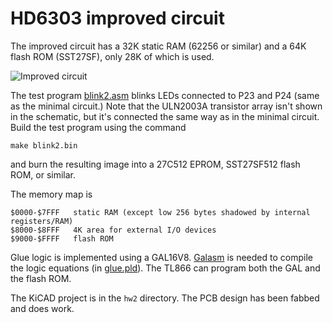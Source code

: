 # HD6303 improved circuit

The improved circuit has a 32K static RAM (62256 or similar) and a 64K flash ROM (SST27SF), only 28K of which is used.

![Improved circuit](img/hw2.jpg)

The test program [blink2.asm](fw/blink2.asm) blinks LEDs connected to P23 and P24 (same as the minimal circuit.)  Note that the ULN2003A transistor array isn't shown in the schematic, but it's connected the same way as in the minimal circuit.  Build the test program using the command

```
make blink2.bin
```

and burn the resulting image into a 27C512 EPROM, SST27SF512 flash ROM, or similar.

The memory map is

```
$0000-$7FFF   static RAM (except low 256 bytes shadowed by internal registers/RAM)
$8000-$8FFF   4K area for external I/O devices
$9000-$FFFF   flash ROM
```

Glue logic is implemented using a GAL16V8.  [Galasm](https://github.com/daveho/galasm) is needed to compile the logic equations (in [glue.pld](pld/glue.pld)).  The TL866 can program both the GAL and the flash ROM.

The KiCAD project is in the `hw2` directory.  The PCB design has been fabbed and does work.
